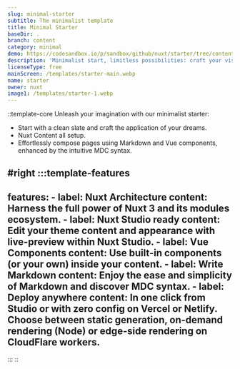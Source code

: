 ```yaml
---
slug: minimal-starter
subtitle: The minimalist template
title: Minimal Starter
baseDir: .
branch: content
category: minimal
demo: https://codesandbox.io/p/sandbox/github/nuxt/starter/tree/content
description: 'Minimalist start, limitless possibilities: craft your vision!'
licenseType: free
mainScreen: /templates/starter-main.webp
name: starter
owner: nuxt
image1: /templates/starter-1.webp
---
```


::template-core
Unleash your imagination with our minimalist starter:

- Start with a clean slate and craft the application of your dreams.
- Nuxt Content all setup.
- Effortlessly compose pages using Markdown and Vue components, enhanced by the intuitive MDC syntax.

#right
  :::template-features
  ---
  features:
    - label: Nuxt Architecture
      content: Harness the full power of Nuxt 3 and its modules ecosystem.
    - label: Nuxt Studio ready
      content: Edit your theme content and appearance with live-preview within Nuxt Studio.
    - label: Vue Components
      content: Use built-in components (or your own) inside your content.
    - label: Write Markdown
      content: Enjoy the ease and simplicity of Markdown and discover MDC syntax.
    - label: Deploy anywhere
      content: In one click from Studio or with zero config on Vercel or Netlify. Choose between static generation, on-demand rendering (Node) or edge-side rendering on CloudFlare workers.
  ---
  :::
::
